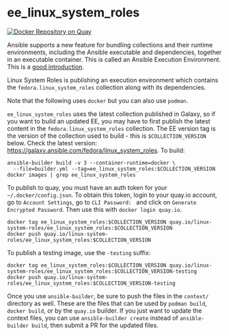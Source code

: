 # ee_linux_system_roles
[![Docker Repository on Quay](https://quay.io/repository/linux-system-roles/ee_linux_system_roles/status "Docker Repository on Quay")](https://quay.io/repository/linux-system-roles/ee_linux_system_roles)

Ansible supports a new feature for bundling collections and their runtime
environments, including the Ansible executable and dependencies, together in an
executable container.  This is called an Ansible Execution Environment.  This is
a [good introduction](https://www.ansible.com/blog/introduction-to-ansible-builder).

Linux System Roles is publishing an execution environment which contains the
`fedora.linux_system_roles` collection along with its dependencies.

Note that the following uses `docker` but you can also use `podman`.

`ee_linux_system_roles` uses the latest collection published in Galaxy, so if
you want to build an updated EE, you may have to first publish the latest
content in the `fedora.linux_system_roles` collection.  The EE version tag is
the version of the collection used to build - this is `$COLLECTION_VERSION`
below.  Check the latest version:
https://galaxy.ansible.com/fedora/linux_system_roles.  To build:
```
ansible-builder build -v 3 --container-runtime=docker \
  --file=builder.yml --tag=ee_linux_system_roles:$COLLECTION_VERSION
docker images | grep ee_linux_system_roles
```
To publish to quay, you must have an auth token for your
`~/.docker/config.json`.  To obtain this token, login to your quay.io account,
go to `Account Settings`, go to `CLI Password: ` and click on `Generate
Encrypted Password`. Then use this with `docker login quay.io`.
```
docker tag ee_linux_system_roles:$COLLECTION_VERSION quay.io/linux-system-roles/ee_linux_system_roles:$COLLECTION_VERSION 
docker push quay.io/linux-system-roles/ee_linux_system_roles:$COLLECTION_VERSION
```
To publish a testing image, use the `-testing` suffix:
```
docker tag ee_linux_system_roles:$COLLECTION_VERSION quay.io/linux-system-roles/ee_linux_system_roles:$COLLECTION_VERSION-testing
docker push quay.io/linux-system-roles/ee_linux_system_roles:$COLLECTION_VERSION-testing
```
Once you use `ansible-builder`, be sure to push the files in the `context/`
directory as well.  These are the files that can be used by `podman build`,
`docker build`, or by the `quay.io` builder. If you just want to update the
context files, you can use `ansible-builder create` instead of `ansible-builder
build`, then submit a PR for the updated files.
